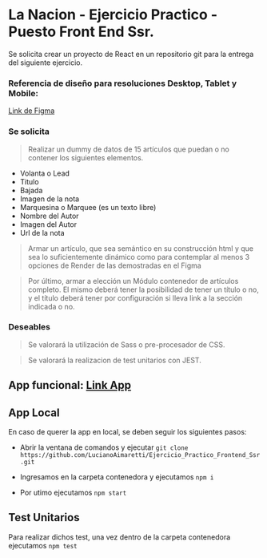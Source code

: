 # La Nacion - Ejercicio Practico - Puesto Front End Ssr.

Se solicita crear un proyecto de React en un repositorio git para la entrega del siguiente ejercicio.

### Referencia de diseño para resoluciones Desktop, Tablet y Mobile:

[Link de Figma](https://www.figma.com/file/ZCOb2Rzec4auTH2iTwXlXZ/Entrevista-LN?node-id=0%3A1)

### Se solicita

> Realizar un dummy de datos de 15 artículos que puedan o no contener los siguientes elementos.

-   Volanta o Lead
-   Titulo
-   Bajada
-   Imagen de la nota
-   Marquesina o Marquee (es un texto libre)
-   Nombre del Autor
-   Imagen del Autor
-   Url de la nota

> Armar un artículo, que sea semántico en su construcción html y que sea lo suficientemente dinámico como para contemplar al menos 3 opciones de Render de las demostradas en el Figma

> Por último, armar a elección un Módulo contenedor de artículos completo. El mismo deberá tener la posibilidad de tener un título o no, y el título deberá tener por configuración si lleva link a la sección indicada o no.

### Deseables

> Se valorará la utilización de Sass o pre-procesador de CSS.

> Se valorará la realizacion de test unitarios con JEST.

## App funcional: [Link App](https://la-nacion-ejercicio-frontend.vercel.app/)

## App Local

En caso de querer la app en local, se deben seguir los siguientes pasos:

-   Abrir la ventana de comandos y ejecutar `git clone https://github.com/LucianoAimaretti/Ejercicio_Practico_Frontend_Ssr.git`

-   Ingresamos en la carpeta contenedora y ejecutamos `npm i`

-   Por utimo ejecutamos `npm start`

## Test Unitarios

Para realizar dichos test, una vez dentro de la carpeta contenedora ejecutamos `npm test`
